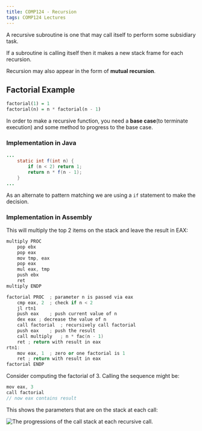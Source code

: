 ```yaml
---
title: COMP124 - Recursion
tags: COMP124 Lectures
---
```

A recursive subroutine is one that may call itself to perform some subsidiary task.

If a subroutine is calling itself then it makes a new stack frame for each recursion.

Recursion may also appear in the form of **mutual recursion**. 

## Factorial Example

```haskell
factorial(1) = 1
factorial(n) = n * factorial(n - 1)
```

In order to make a recursive function, you need a **base case**(to terminate execution) and some method to progress to the base case.

### Implementation in Java

```java
...
	static int f(int n) {
		if (n < 2) return 1;
		return n * f(n - 1);
	}
...
```

As an alternate to pattern matching we are using a `if` statement to make the decision.

### Implementation in Assembly

This will multiply the top 2 items on the stack and leave the result in EAX:

```cpp
multiply PROC
	pop ebx
	pop eax
	mov tmp, eax
	pop eax
	mul eax, tmp
	push ebx
	ret
multiply ENDP
```

```cpp
factorial PROC	; parameter n is passed via eax
	cmp eax, 2	; check if n < 2
	jl rtn1
	push eax	; push current value of n
	dex eax	; decrease the value of n
	call factorial	; recursively call factorial
	push eax	; push the result
	call multiply	; n * fac(n - 1)
	ret	; return with result in eax
rtn1:
	mov eax, 1	; zero or one factorial is 1
	ret	; return with result in eax
factorial ENDP
```

Consider computing the factorial of 3. Calling the sequence might be:

```cpp
mov eax, 3
call factorial
// now eax contains result
```

This shows the parameters that are on the stack at each call:

![The progressions of the call stack at each recursive call.]({{site.baseurl}}/assets/comp124/lectures/2021-02-26-2.png)
